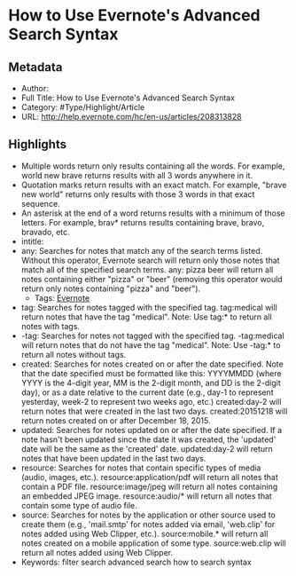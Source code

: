 # How to Use Evernote's Advanced Search Syntax

## Metadata

* Author: 
* Full Title: How to Use Evernote's Advanced Search Syntax
* Category: #Type/Highlight/Article
* URL: http://help.evernote.com/hc/en-us/articles/208313828

## Highlights

* Multiple words return only results containing all the words. For example, world new brave returns results with all 3 words anywhere in it.
* Quotation marks return results with an exact match. For example, "brave new world" returns only results with those 3 words in that exact sequence.
* An asterisk at the end of a word returns results with a minimum of those letters. For example, brav\* returns results containing brave, bravo, bravado, etc.
* intitle:
* any:
  Searches for notes that match any of the search terms listed. Without this operator, Evernote search will return only those notes that match all of the specified search terms.
  any: pizza beer will return all notes containing either "pizza" or "beer" (removing this operator would return only notes containing "pizza" and "beer").
  * Tags: [Evernote](../../../Tools/PKM%20Tools/Evernote.md) 
* tag:
  Searches for notes tagged with the specified tag.
  tag:medical will return notes that have the tag "medical".
  Note: Use tag:\* to return all notes with tags.
* -tag:
  Searches for notes not tagged with the specified tag.
  -tag:medical will return notes that do not have the tag "medical".
  Note: Use -tag:\* to return all notes without tags.
* created:
  Searches for notes created on or after the date specified. Note that the date specified must be formatted like this: YYYYMMDD (where YYYY is the 4-digit year, MM is the 2-digit month, and DD is the 2-digit day), or as a date relative to the current date (e.g., day-1 to represent yesterday, week-2 to represent two weeks ago, etc.)
  created:day-2 will return notes that were created in the last two days.
  created:20151218 will return notes created on or after December 18, 2015.
* updated:
  Searches for notes updated on or after the date specified. If a note hasn't been updated since the date it was created, the 'updated' date will be the same as the 'created' date.
  updated:day-2 will return notes that have been updated in the last two days.
* resource:
  Searches for notes that contain specific types of media (audio, images, etc.).
  resource:application/pdf will return all notes that contain a PDF file.
  resource:image/jpeg will return all notes containing an embedded JPEG image.
  resource:audio/\* will return all notes that contain some type of audio file.
* source:
  Searches for notes by the application or other source used to create them (e.g., 'mail.smtp' for notes added via email, 'web.clip' for notes added using Web Clipper, etc.).
  source:mobile.\* will return all notes created on a mobile application of some type.
  source:web.clip will return all notes added using Web Clipper.
* Keywords:
  filter
  search
  advanced search
  how to search
  syntax
